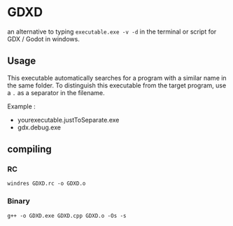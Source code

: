 # GDXD

an alternative to typing `executable.exe -v -d` in the terminal or script for GDX / Godot in windows.

## Usage

This executable automatically searches for a program with a similar name in the same folder. To distinguish this executable from the target program, use a `.` as a separator in the filename.

Example :
- yourexecutable.justToSeparate.exe
- gdx.debug.exe

## compiling

### RC

````
windres GDXD.rc -o GDXD.o
````

### Binary

````
g++ -o GDXD.exe GDXD.cpp GDXD.o -Os -s
````
